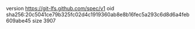 version https://git-lfs.github.com/spec/v1
oid sha256:20c5041ce79b325fc02d4c1919360ab8e8b16fec5a293c6d8d6a4feb609abe45
size 3907
